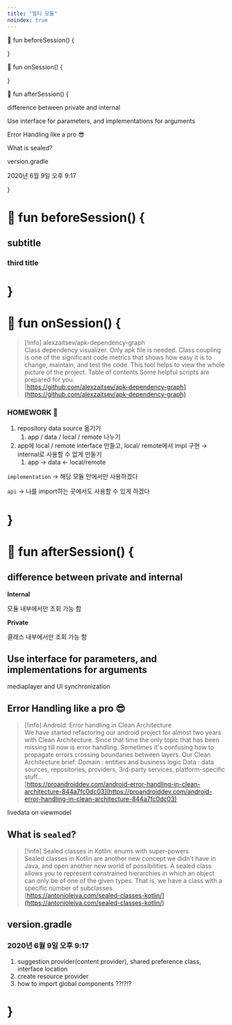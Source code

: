 ```yaml
---
title: "멀티 모듈"
noindex: true
---
```



🙈 fun beforeSession() {


}

🙊 fun onSession() {

}

🐒 fun afterSession() {

difference between private and internal

Use interface for parameters, and implementations for arguments

Error Handling like a pro 😎

What is sealed?

version.gradle

2020년 6월 9일 오후 9:17

}

# 🙈 fun beforeSession() {

## subtitle

### third title

# }

# 🙊 fun onSession() {

> [!info] alexzaitsev/apk-dependency-graph  
> Class dependency visualizer. Only apk file is needed. Class coupling is one of the significant code metrics that shows how easy it is to change, maintain, and test the code. This tool helps to view the whole picture of the project. Table of contents Some helpful scripts are prepared for you.  
> [https://github.com/alexzaitsev/apk-dependency-graph](https://github.com/alexzaitsev/apk-dependency-graph)

### HOMEWORK 🏡

1. repository data source 옮기기
   1. app / data / local / remote 나누기
2. app에 local / remote interface 만들고, local/ remote에서 impl 구현 → internal로 사용할 수 없게 만들기
   1. app → data ← local/remote

`implementation` → 해당 모듈 안에서만 사용하겠다

`api` → 나를 import하는 곳에서도 사용할 수 있게 하겠다

# }

# 🐒 fun afterSession() {

## difference between private and internal

**Internal**

모듈 내부에서만 조회 가능 함

**Private**

클래스 내부에서만 조회 가능 함

## Use interface for parameters, and implementations for arguments

mediaplayer and UI synchronization

## Error Handling like a pro 😎

> [!info] Android: Error handling in Clean Architecture  
> We have started refactoring our android project for almost two years with Clean Architecture. Since that time the only topic that has been missing till now is error handling. Sometimes it's confusing how to propagate errors crossing boundaries between layers. Our Clean Architecture brief: Domain : entities and business logic Data : data sources, repositories, providers, 3rd-party services, platform-specific stuff...  
> [https://proandroiddev.com/android-error-handling-in-clean-architecture-844a7fc0dc03](https://proandroiddev.com/android-error-handling-in-clean-architecture-844a7fc0dc03)

livedata on viewmodel

## What is `sealed`?

> [!info] Sealed classes in Kotlin: enums with super-powers  
> Sealed classes in Kotlin are another new concept we didn't have in Java, and open another new world of possibilities. A sealed class allows you to represent constrained hierarchies in which an object can only be of one of the given types. That is, we have a class with a specific number of subclasses.  
> [https://antonioleiva.com/sealed-classes-kotlin/](https://antonioleiva.com/sealed-classes-kotlin/)

## version.gradle

### 2020년 6월 9일 오후 9:17

1. suggestion provider(content provider), shared preference class, interface location
2. create resource provider
3. how to import global components ??!?!?

# }